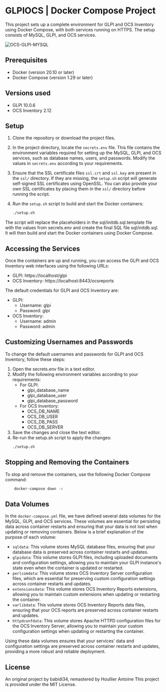 ﻿# GLPIOCS | Docker Compose Project

This project sets up a complete environment for GLPI and OCS Inventory using Docker Compose, with both services running on HTTPS. The setup consists of MySQL, GLPI, and OCS services.

![OCS-GLPI-MYSQL](https://i.ibb.co/phpJnGs/dockerocsglpi.png "OCS-GLPI-MYSQL")


## Prerequisites

- Docker (version 20.10 or later)
- Docker Compose (version 1.29 or later)

## Versions used
- GLPI 10.0.6
- OCS Inventory 2.12

## Setup

1. Clone the repository or download the project files.
2. In the project directory, locate the `secrets.env` file. This file contains the environment variables required for setting up the MySQL, GLPI, and OCS services, such as database names, users, and passwords. Modify the values in `secrets.env` according to your requirements.
3. Ensure that the SSL certificate files `ssl.crt` and `ssl.key` are present in the `ssl/` directory. If they are missing, the `setup.sh` script will generate self-signed SSL certificates using OpenSSL. You can also provide your own SSL certificates by placing them in the `ssl/` directory before running the script.
4. Run the `setup.sh` script to build and start the Docker containers:

   ```bash
   ./setup.sh
   ```

The script will replace the placeholders in the sql/initdb.sql.template file with the values from secrets.env and create the final SQL file sql/initdb.sql. It will then build and start the Docker containers using Docker Compose.

## Accessing the Services

Once the containers are up and running, you can access the GLPI and OCS Inventory web interfaces using the following URLs:
- GLPI: https://localhost/glpi
- OCS Inventory: https://localhost:8443/ocsreports

The default credentials for GLPI and OCS Inventory are:

- GLPI:
    - Username: glpi
    - Password: glpi
- OCS Inventory:
    - Username: admin
    - Password: admin

## Customizing Usernames and Passwords

To change the default usernames and passwords for GLPI and OCS Inventory, follow these steps:

1. Open the secrets.env file in a text editor.
2. Modify the following environment variables according to your requirements:
    - For GLPI:
        - glpi_database_name
        - glpi_database_user
        - glpi_database_password
    - For OCS Inventory:
        - OCS_DB_NAME
        - OCS_DB_USER
        - OCS_DB_PASS
        - OCS_DB_SERVER
3. Save the changes and close the text editor.
4. Re-run the setup.sh script to apply the changes:
    ```bash
   ./setup.sh
   ```

## Stopping and Removing the Containers

To stop and remove the containers, use the following Docker Compose command:

```bash
    docker-compose down -v
```

## Data Volumes

In the `docker-compose.yml` file, we have defined several data volumes for the MySQL, GLPI, and OCS services. These volumes are essential for persisting data across container restarts and ensuring that your data is not lost when updating or removing containers. Below is a brief explanation of the purpose of each volume:

- `sqldata`: This volume stores MySQL database files, ensuring that your database data is preserved across container restarts and updates.
- `glpidata`: This volume stores GLPI files, including uploaded documents and configuration settings, allowing you to maintain your GLPI instance's state even when the container is updated or restarted.
- `perlcomdata`: This volume stores OCS Inventory Server configuration files, which are essential for preserving custom configuration settings across container restarts and updates.
- `extensionsdata`: This volume stores OCS Inventory Reports extensions, allowing you to maintain custom extensions when updating or restarting the container.
- `varlibdata`: This volume stores OCS Inventory Reports data files, ensuring that your OCS reports are preserved across container restarts and updates.
- `httpdconfdata`: This volume stores Apache HTTPD configuration files for the OCS Inventory Server, allowing you to maintain your custom configuration settings when updating or restarting the container.

Using these data volumes ensures that your services' data and configuration settings are preserved across container restarts and updates, providing a more robust and reliable deployment.


## License
An original project by babidi34, remastered by Houllier Antoine
This project is provided under the MIT License.
